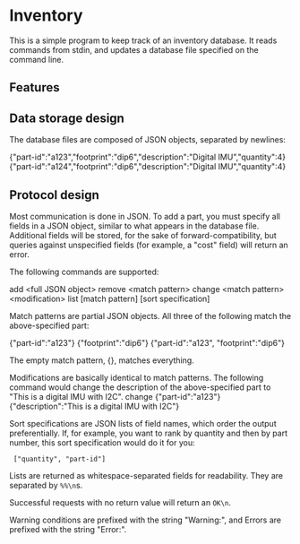 # Inventory #

This is a simple program to keep track of an inventory database.
It reads commands from stdin, and updates a database file specified
on the command line.

## Features ##


## Data storage design ##

The database files are composed of JSON objects, separated by newlines:

  {"part-id":"a123","footprint":"dip6","description":"Digital IMU","quantity":4}
  {"part-id":"a124","footprint":"dip6","description":"Digital IMU","quantity":4}

## Protocol design ##

Most communication is done in JSON. To add a part, you must specify all
fields in a JSON object, similar to what appears in the database file.
Additional fields will be stored, for the sake of forward-compatibility,
but queries against unspecified fields (for example, a "cost" field) will
return an error.

The following commands are supported:

   add &lt;full JSON object&gt;
   remove &lt;match pattern&gt;
   change &lt;match pattern&gt; &lt;modification&gt;
   list \[match pattern] \[sort specification]


Match patterns are partial JSON objects. All three of the following match the
above-specified part:

  {"part-id":"a123"}
  {"footprint":"dip6"}
  {"part-id":"a123", "footprint":"dip6"}

The empty match pattern, {}, matches everything.

Modifications are basically identical to match patterns. The following
command would change the description of the above-specified part to "This
is a digital IMU with I2C".
     change {"part-id":"a123"} {"description":"This is a digital IMU with I2C"}

Sort specifications are JSON lists of field names, which order the output
preferentially. If, for example, you want to rank by quantity and then by
part number, this sort specification would do it for you:

     ["quantity", "part-id"]

Lists are returned as whitespace-separated fields for readability. They
are separated by `%%\n`s.

Successful requests with no return value will return an `OK\n`.

Warning conditions are prefixed with the string "Warning:", and Errors are
prefixed with the string "Error:".

